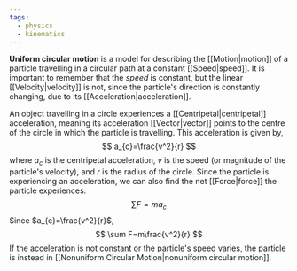 ```yaml
---
tags:
  - physics
  - kinematics
---
```

**Uniform circular motion** is a model for describing the [[Motion|motion]] of a particle travelling in a circular path at a constant [[Speed|speed]]. It is important to remember that the *speed* is constant, but the linear [[Velocity|velocity]] is not, since the particle's direction is constantly changing, due to its [[Acceleration|acceleration]].

An object travelling in a circle experiences a [[Centripetal|centripetal]] acceleration, meaning its acceleration [[Vector|vector]] points to the centre of the circle in which the particle is travelling. This acceleration is given by,
$$
a_{c}=\frac{v^2}{r}
$$
where $a_{c}$ is the centripetal acceleration, $v$ is the speed (or magnitude of the particle's velocity), and $r$ is the radius of the circle. Since the particle is experiencing an acceleration, we can also find the net [[Force|force]] the particle experiences.
$$
\sum F=ma_{c}
$$
Since $a_{c}=\frac{v^2}{r}$,
$$
\sum F=m\frac{v^2}{r}
$$
If the acceleration is not constant or the particle's speed varies, the particle is instead in [[Nonuniform Circular Motion|nonuniform circular motion]]. 
